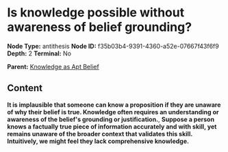 # Is knowledge possible without awareness of belief grounding?

**Node Type:** antithesis
**Node ID:** f35b03b4-9391-4360-a52e-07667f43f6f9
**Depth:** 2
**Terminal:** No

**Parent:** [Knowledge as Apt Belief](knowledge-as-apt-belief.md)

## Content

**It is implausible that someone can know a proposition if they are unaware of why their belief is true. Knowledge often requires an understanding or awareness of the belief's grounding or justification.**, **Suppose a person knows a factually true piece of information accurately and with skill, yet remains unaware of the broader context that validates this skill. Intuitively, we might feel they lack comprehensive knowledge.**
